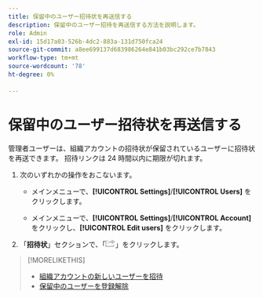```yaml
---
title: 保留中のユーザー招待状を再送信する
description: 保留中のユーザー招待を再送信する方法を説明します。
role: Admin
exl-id: 15d17a03-526b-4dc2-883a-131d750fca24
source-git-commit: a8ee699137d683986264e841b03bc292ce7b7843
workflow-type: tm+mt
source-wordcount: '78'
ht-degree: 0%

---
```


# 保留中のユーザー招待状を再送信する

管理者ユーザーは、組織アカウントの招待状が保留されているユーザーに招待状を再送できます。 招待リンクは 24 時間以内に期限が切れます。

1. 次のいずれかの操作をおこないます。

   * メインメニューで、**[!UICONTROL Settings]**/**[!UICONTROL Users]** をクリックします。

   * メインメニューで、**[!UICONTROL Settings]**/**[!UICONTROL Account]** をクリックし、**[!UICONTROL Edit users]** をクリックします。

1. 「**招待状**」セクションで、「![ 再送信 ](/help/dsp/assets/resend.png)」をクリックします。

>[!MORELIKETHIS]
>
>* [ 組織アカウントの新しいユーザーを招待 ](user-invite.md)
>* [ 保留中のユーザーを登録解除 ](user-uninvite.md)

<!-- >* [Edit User Permissions or Delete a User](user-edit.md) -->
